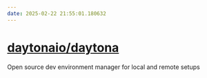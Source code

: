 ```yaml
---
date: 2025-02-22 21:55:01.180632
---
```


# [daytonaio/daytona](https://github.com/daytonaio/daytona)

Open source dev environment manager for local and remote setups